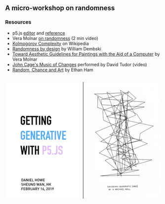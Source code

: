 

## A micro-workshop on randomness

### Resources

* p5.js [editor](https://editor.p5js.org/) and [reference](https://p5js.org/reference/)
* Vera Molnar [on randomness](https://rednoise.org/teaching/Molnar-Randomness.mp4) (2 min video)
* [Kolmogorov Complexity](https://en.wikipedia.org/wiki/Kolmogorov_complexity) on Wikipedia
* [Randomness by design](https://citeseerx.ist.psu.edu/viewdoc/download?doi=10.1.1.94.6651&rep=rep1&type=pdf) by William Dembski
* [Toward Aesthetic Guidelines for Paintings with the Aid of a Computer](https://rednoise.org/softas/uploads/molnar.pdf) by Vera Molnar 
* [John Cage's Music of Changes](https://www.youtube.com/watch?v=FRyb47cz5mo&list=OLAK5uy_kCIblLdqdZcieAt4jbqBGREMVYoZGFsK4) performed by David Tudor (video)
* [Random, Chance and Art](https://rednoise.org/pdal/uploads/Ham_StochasticArt.pdf) by Ethan Ham 

<br>

<img src="https://raw.githubusercontent.com/dhowe/GetGen/master/getgen.png"/>




